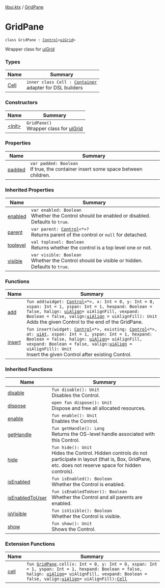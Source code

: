 [libui.ktx](../index.md) / [GridPane](./index.md)

# GridPane

`class GridPane : `[`Control`](../-control/index.md)`<`[`uiGrid`](../../libui/ui-grid.md)`>`

Wrapper class for [uiGrid](../../libui/ui-grid.md)

### Types

| Name | Summary |
|---|---|
| [Cell](-cell/index.md) | `inner class Cell : `[`Container`](../-container/index.md)<br>adapter for DSL builders |

### Constructors

| Name | Summary |
|---|---|
| [&lt;init&gt;](-init-.md) | `GridPane()`<br>Wrapper class for [uiGrid](../../libui/ui-grid.md) |

### Properties

| Name | Summary |
|---|---|
| [padded](padded.md) | `var padded: Boolean`<br>If true, the container insert some space between children. |

### Inherited Properties

| Name | Summary |
|---|---|
| [enabled](../-control/enabled.md) | `var enabled: Boolean`<br>Whether the Control should be enabled or disabled. Defaults to `true`. |
| [parent](../-control/parent.md) | `var parent: `[`Control`](../-control/index.md)`<*>?`<br>Returns parent of the control or `null` for detached. |
| [toplevel](../-control/toplevel.md) | `val toplevel: Boolean`<br>Returns whether the control is a top level one or not. |
| [visible](../-control/visible.md) | `var visible: Boolean`<br>Whether the Control should be visible or hidden. Defaults to `true`. |

### Functions

| Name | Summary |
|---|---|
| [add](add.md) | `fun add(widget: `[`Control`](../-control/index.md)`<*>, x: Int = 0, y: Int = 0, xspan: Int = 1, yspan: Int = 1, hexpand: Boolean = false, halign: `[`uiAlign`](../../libui/ui-align.md)` = uiAlignFill, vexpand: Boolean = false, valign: `[`uiAlign`](../../libui/ui-align.md)` = uiAlignFill): Unit`<br>Adds the given Control to the end of the GridPane. |
| [insert](insert.md) | `fun insert(widget: `[`Control`](../-control/index.md)`<*>, existing: `[`Control`](../-control/index.md)`<*>, at: `[`uiAt`](../../libui/ui-at.md)`, xspan: Int = 1, yspan: Int = 1, hexpand: Boolean = false, halign: `[`uiAlign`](../../libui/ui-align.md)` = uiAlignFill, vexpand: Boolean = false, valign: `[`uiAlign`](../../libui/ui-align.md)` = uiAlignFill): Unit`<br>Insert the given Control after existing Control. |

### Inherited Functions

| Name | Summary |
|---|---|
| [disable](../-control/disable.md) | `fun disable(): Unit`<br>Disables the Control. |
| [dispose](../-control/dispose.md) | `open fun dispose(): Unit`<br>Dispose and free all allocated resources. |
| [enable](../-control/enable.md) | `fun enable(): Unit`<br>Enables the Control. |
| [getHandle](../-control/get-handle.md) | `fun getHandle(): Long`<br>Returns the OS-level handle associated with this Control. |
| [hide](../-control/hide.md) | `fun hide(): Unit`<br>Hides the Control. Hidden controls do not participate in layout (that is, Box, GridPane, etc. does not reserve space for hidden controls). |
| [isEnabled](../-control/is-enabled.md) | `fun isEnabled(): Boolean`<br>Whether the Control is enabled. |
| [isEnabledToUser](../-control/is-enabled-to-user.md) | `fun isEnabledToUser(): Boolean`<br>Whether the Control and all parents are enabled. |
| [isVisible](../-control/is-visible.md) | `fun isVisible(): Boolean`<br>Whether the Control is visible. |
| [show](../-control/show.md) | `fun show(): Unit`<br>Shows the Control. |

### Extension Functions

| Name | Summary |
|---|---|
| [cell](../cell.md) | `fun `[`GridPane`](./index.md)`.cell(x: Int = 0, y: Int = 0, xspan: Int = 1, yspan: Int = 1, hexpand: Boolean = false, halign: `[`uiAlign`](../../libui/ui-align.md)` = uiAlignFill, vexpand: Boolean = false, valign: `[`uiAlign`](../../libui/ui-align.md)` = uiAlignFill): `[`Cell`](-cell/index.md) |
